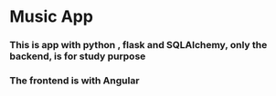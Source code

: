 # Music App

### This is app with python , flask and SQLAlchemy, only the backend, is for study purpose
### The frontend is with Angular